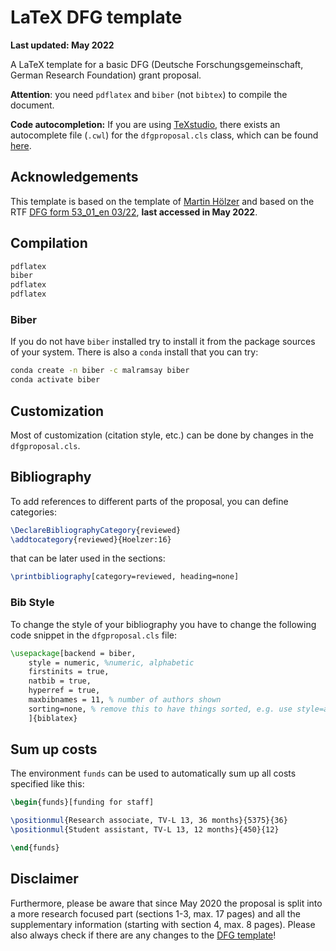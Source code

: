 # LaTeX DFG template 

**Last updated: May 2022**

A LaTeX template for a basic DFG (Deutsche Forschungsgemeinschaft, German
Research Foundation) grant proposal.

__Attention__: you need ``pdflatex`` and
``biber`` (not ``bibtex``) to compile the document. 

**Code autocompletion:** If you are using
[TeXstudio](https://www.texstudio.org/), there exists an autocomplete file
(`.cwl`) for the `dfgproposal.cls` class, which can be found
[here](https://gist.github.com/klb2/c0ba8ab7e4d2a7a62f39965cb0efdad0).

## Acknowledgements

This template is based on the template of [Martin
Hölzer](https://github.com/hoelzer/dfg) and based on the RTF [DFG form 53_01_en
03/22](http://www.dfg.de/formulare/53_01_elan/53_01_en_elan.rtf), __last
accessed in May 2022__.

## Compilation

```bash
pdflatex
biber
pdflatex
pdflatex
```

### Biber

If you do not have ``biber`` installed try to install it from the package sources of your system. There is also a ``conda`` install that you can try:

```bash
conda create -n biber -c malramsay biber 
conda activate biber
```

## Customization

Most of customization (citation style, etc.) can be done by changes in the
`dfgproposal.cls`.

## Bibliography

To add references to different parts of the proposal, you can define categories:

```latex
\DeclareBibliographyCategory{reviewed}
\addtocategory{reviewed}{Hoelzer:16}
```

that can be later used in the sections:

```latex
\printbibliography[category=reviewed, heading=none]
```

### Bib Style

To change the style of your bibliography you have to change the following code snippet in the ``dfgproposal.cls`` file:

```latex
\usepackage[backend = biber,
    style = numeric, %numeric, alphabetic
    firstinits = true,
    natbib = true,
    hyperref = true,
    maxbibnames = 11, % number of authors shown
    sorting=none, % remove this to have things sorted, e.g. use style=alphabetic
    ]{biblatex}
```

## Sum up costs

The environment `funds` can be used to automatically sum up all costs specified like this:

```latex
\begin{funds}[funding for staff]

\positionmul{Research associate, TV-L 13, 36 months}{5375}{36}
\positionmul{Student assistant, TV-L 13, 12 months}{450}{12}

\end{funds}
```

## Disclaimer

Furthermore, please be aware that since May 2020 the proposal is split into a more research focused part (sections 1-3, max. 17 pages) and all the supplementary information (starting with section 4, max. 8 pages).
Please also always check if there are any changes to the [DFG template](https://www.dfg.de/foerderung/programme/einzelfoerderung/sachbeihilfe/formulare_merkblaetter/index.jsp)!


